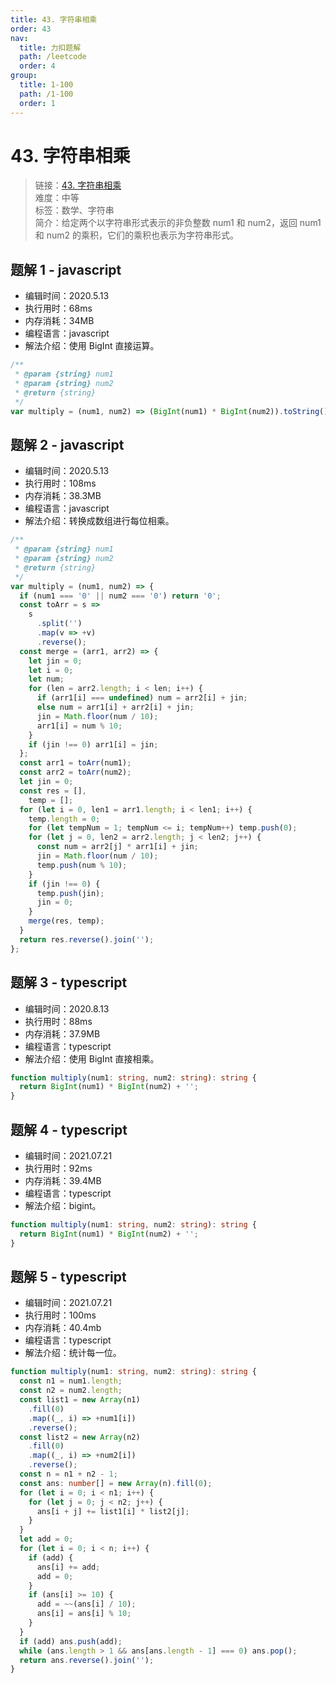 ```yaml
---
title: 43. 字符串相乘
order: 43
nav:
  title: 力扣题解
  path: /leetcode
  order: 4
group:
  title: 1-100
  path: /1-100
  order: 1
---
```


# 43. 字符串相乘

> 链接：[43. 字符串相乘](https://leetcode-cn.com/problems/multiply-strings/)  
> 难度：中等  
> 标签：数学、字符串  
> 简介：给定两个以字符串形式表示的非负整数 num1 和 num2，返回 num1 和 num2 的乘积，它们的乘积也表示为字符串形式。

## 题解 1 - javascript

- 编辑时间：2020.5.13
- 执行用时：68ms
- 内存消耗：34MB
- 编程语言：javascript
- 解法介绍：使用 BigInt 直接运算。

```javascript
/**
 * @param {string} num1
 * @param {string} num2
 * @return {string}
 */
var multiply = (num1, num2) => (BigInt(num1) * BigInt(num2)).toString();
```

## 题解 2 - javascript

- 编辑时间：2020.5.13
- 执行用时：108ms
- 内存消耗：38.3MB
- 编程语言：javascript
- 解法介绍：转换成数组进行每位相乘。

```javascript
/**
 * @param {string} num1
 * @param {string} num2
 * @return {string}
 */
var multiply = (num1, num2) => {
  if (num1 === '0' || num2 === '0') return '0';
  const toArr = s =>
    s
      .split('')
      .map(v => +v)
      .reverse();
  const merge = (arr1, arr2) => {
    let jin = 0;
    let i = 0;
    let num;
    for (len = arr2.length; i < len; i++) {
      if (arr1[i] === undefined) num = arr2[i] + jin;
      else num = arr1[i] + arr2[i] + jin;
      jin = Math.floor(num / 10);
      arr1[i] = num % 10;
    }
    if (jin !== 0) arr1[i] = jin;
  };
  const arr1 = toArr(num1);
  const arr2 = toArr(num2);
  let jin = 0;
  const res = [],
    temp = [];
  for (let i = 0, len1 = arr1.length; i < len1; i++) {
    temp.length = 0;
    for (let tempNum = 1; tempNum <= i; tempNum++) temp.push(0);
    for (let j = 0, len2 = arr2.length; j < len2; j++) {
      const num = arr2[j] * arr1[i] + jin;
      jin = Math.floor(num / 10);
      temp.push(num % 10);
    }
    if (jin !== 0) {
      temp.push(jin);
      jin = 0;
    }
    merge(res, temp);
  }
  return res.reverse().join('');
};
```

## 题解 3 - typescript

- 编辑时间：2020.8.13
- 执行用时：88ms
- 内存消耗：37.9MB
- 编程语言：typescript
- 解法介绍：使用 BigInt 直接相乘。

```typescript
function multiply(num1: string, num2: string): string {
  return BigInt(num1) * BigInt(num2) + '';
}
```

## 题解 4 - typescript

- 编辑时间：2021.07.21
- 执行用时：92ms
- 内存消耗：39.4MB
- 编程语言：typescript
- 解法介绍：bigint。

```typescript
function multiply(num1: string, num2: string): string {
  return BigInt(num1) * BigInt(num2) + '';
}
```

## 题解 5 - typescript

- 编辑时间：2021.07.21
- 执行用时：100ms
- 内存消耗：40.4mb
- 编程语言：typescript
- 解法介绍：统计每一位。

```typescript
function multiply(num1: string, num2: string): string {
  const n1 = num1.length;
  const n2 = num2.length;
  const list1 = new Array(n1)
    .fill(0)
    .map((_, i) => +num1[i])
    .reverse();
  const list2 = new Array(n2)
    .fill(0)
    .map((_, i) => +num2[i])
    .reverse();
  const n = n1 + n2 - 1;
  const ans: number[] = new Array(n).fill(0);
  for (let i = 0; i < n1; i++) {
    for (let j = 0; j < n2; j++) {
      ans[i + j] += list1[i] * list2[j];
    }
  }
  let add = 0;
  for (let i = 0; i < n; i++) {
    if (add) {
      ans[i] += add;
      add = 0;
    }
    if (ans[i] >= 10) {
      add = ~~(ans[i] / 10);
      ans[i] = ans[i] % 10;
    }
  }
  if (add) ans.push(add);
  while (ans.length > 1 && ans[ans.length - 1] === 0) ans.pop();
  return ans.reverse().join('');
}
```
